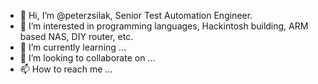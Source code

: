 - 👋 Hi, I’m @peterzsilak, Senior Test Automation Engineer.
- 👀 I’m interested in programming languages, Hackintosh building, ARM based NAS, DIY router, etc.
- 🌱 I’m currently learning ...
- 💞️ I’m looking to collaborate on ...
- 📫 How to reach me ...

<!---
peterzsilak/peterzsilak is a ✨ special ✨ repository because its `README.md` (this file) appears on your GitHub profile.
You can click the Preview link to take a look at your changes.
--->
